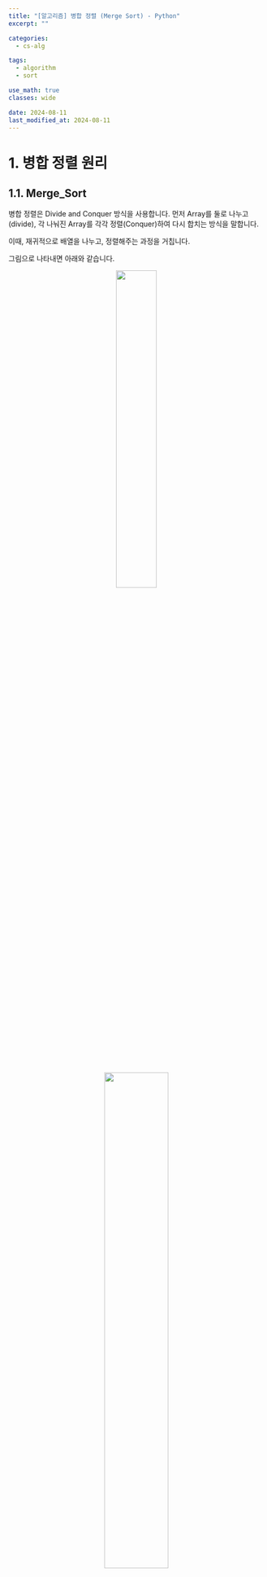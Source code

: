 ```yaml
---
title: "[알고리즘] 병합 정렬 (Merge Sort) - Python"
excerpt: ""

categories:
  - cs-alg

tags:
  - algorithm
  - sort

use_math: true
classes: wide

date: 2024-08-11
last_modified_at: 2024-08-11
---
```


# 1. 병합 정렬 원리

## 1.1. Merge_Sort
병합 정렬은 Divide and Conquer 방식을 사용합니다. 먼저 Array를 둘로 나누고(divide), 각 나눠진 Array를 각각 정렬(Conquer)하여 다시 합치는 방식을 말합니다.

이때, 재귀적으로 배열을 나누고, 정렬해주는 과정을 거칩니다.

그림으로 나타내면 아래와 같습니다.

<center><img src='{{"/assets/img/2024-08-11-merge_sort/img1.png" | relative_url}}' width="40%"></center>
<br>
<center><img src='{{"/assets/img/2024-08-11-merge_sort/img2.jpg" | relative_url}}' width="50%"></center>


## 1.2. Merge
이제 각자 정렬이 끝난 두 배열을 합치는 Merge 과정을 알아보겠습니다.

<center><img src='{{"/assets/img/2024-08-11-merge_sort/img3.png" | relative_url}}' width="10%"></center><br> 

**(1) 나눠져 정렬을 마친 두 배열이 왼쪽 그림과 같이 있을 때, 각 배열의 제일 앞에 있는 두 원소를 비교한다.**

<center><img src='{{"/assets/img/2024-08-11-merge_sort/img4.png" | relative_url}}' width="10%"></center><br> 

**(2) 두 원소 중 작은 원소는 결과 list에 append한다.**

<center><img src='{{"/assets/img/2024-08-11-merge_sort/img5.png" | relative_url}}' width="10%"></center><br> 

**(3) list에 append된 숫자는 지우고 index를 한 칸 증가시킨다.**

<center><img src='{{"/assets/img/2024-08-11-merge_sort/img6.png" | relative_url}}' width="60%"></center><br> 

**(4) 위 과정을 "하나의 Array의 원소가 다 사라질 때까지" 계속 반복한다.**

<center><img src='{{"/assets/img/2024-08-11-merge_sort/img7.png" | relative_url}}' width="60%"></center><br> 

**(5) 두 Array 중 하나의 원소가 모두 사라지면, 남은 한 Array의 leftover 원소를 모두 append한다.**

<br>

# 2. 병합 정렬 Python 코드

### 앞서 설명한 병합 과정을 코드로 나타내보겠습니다.

```python
result = []
i = j = 0
```
먼저 값들을 초기화 해줍니다.

결과 array를 담을 result list를 만들고,

이후 loop에서 사용할 i,j index를 0으로 초기화합니다.

```python
while i < len(left) and j < len(right):
        if left[i] < right[j]:
            result.append(left[i])
            i += 1
        else:
            result.append(right[j])
            j += 1
```
array를 순회하는 인덱스 i와 j가 array를 벗어나지 않는 동안,

위에서 설명한 병합과정대로, 대소 비교를 수행하여 작은 값부터 차례대로 result array에 append합니다.

```python
result.extend(left[i:])
result.extend(right[j:])

return result
```
마지막으로, i 또는 j 중에 하나의 인덱스가 array의 범위를 벗어나면 ( == 둘 중 하나의 array의 원소가 남지 않으면),

남은 array의 모든 원소를 Python의 extend()함수를 통해 모두 result에 append합니다.

그리고, 마지막으로 result를 return합니다.

---

### 이번에는 array를 정렬하는 Merge_sort 함수 코드에 대해서 설명하겠습니다.
```python
mid = len(arr) // 2
left = arr[:mid]
right = arr[mid:]
```
먼저 전체 길이의 절반을 mid 변수에 할당해줍니다.

left에는 array에서 앞부분 절반을,

right에는 array에서 뒷부분 절반을 할당합니다.

```python
left = merge_sort(left)
right = merge_sort(right)
```
그 다음 recursive를 통해, merge sort를 계속 반복해줍니다.

```python
return merge(left, right)
```
마지막으로 나눠진 left와 right를 merge() 함수를 통해 병합해준 것을 반환합니다.

---

### 아래는 병합 정렬의 전체 코드 및 병합 정렬 실행시간을 나타내는 코드입니다.
```python
#Implement Merge Sort on random shuffled [1,2,3,4,5, .... 9999,10000]

import time
import random

list = list(range(1, 10001))
random.shuffle(list)


def merge_sort(arr):
    if len(arr) <= 1:
        return arr

    mid = len(arr) // 2
    left = arr[:mid]
    right = arr[mid:]

    left = merge_sort(left)
    right = merge_sort(right)

    return merge(left, right)

def merge(left, right):
    
    # L = [0]*len(left)
    # R = [0]*len(right)
    result = []
    i = j = 0

    while i < len(left) and j < len(right):
        if left[i] < right[j]:
            result.append(left[i])
            i += 1
        else:
            result.append(right[j])
            j += 1

    result.extend(left[i:])
    result.extend(right[j:])

    return result


def merge_sort_time(arr):
    start_time = time.time()
    merge_sort(arr)
    end_time = time.time()
    return end_time - start_time

time_a = merge_sort_time(list)
print("merge sorting time (sec):", time_a)

# merge sorting time (sec): 0.02367377281188965
```

# 3. 병합 정렬 시간복잡도/공간복잡도

### 시간복잡도:
병합 정렬 전체 시간복잡도를 T(n)이라고 하면, T(n) = C(1) + 2T(n/2) + C(n) 입니다.

- C(1): Divide하는 과정은 많아봤자 n번입니다. 상수 시간을 갖습니다. 이는 작은 값이라 무시합니다.
- 2T(n/2): Recursively Sort하는 과정은 2T(n/2)의 시간을 갖습니다.
- C(n): Merge하는 과정에서 C(n)의 시간을 갖습니다.

Recursion이 일어나는 것을 시각화하면 아래와 같습니다.

<center><img src='{{"/assets/img/2024-08-11-merge_sort/img8.png" | relative_url}}' width="50%"></center><br> 

어차피 n을 쪼개는 것이기 때문에, 매 Level에서 발생하는 반복 횟수는 똑같이 cn입니다.

이진 tree의 성질에 따라 높이는 logN을 가지게 되고, 한 level에서 발생하는 cn번의 반복횟수가 총 높이인 logN만큼 반복되므로, n*log(n) = nlog(n)이 됩니다.

따라서, **병합정렬의 시간복잡도는 O(nlogn)** 입니다.

---

### 공간복잡도:
병합 과정에서 대소비교를 마친 값들을 추가 보조 공간(Auxiliary space)에 append하였습니다.

총 n개의 원소를 정렬하는 것이므로, 추가 공간에 들어가는 원소 또한 n개입니다.

따라서 **병합정렬에는 n size의 Auxiliary Space** 를 필요로 합니다.
